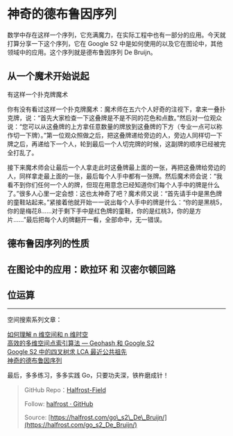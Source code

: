 # 神奇的德布鲁因序列


数学中存在这样一个序列，它充满魔力，在实际工程中也有一部分的应用。今天就打算分享一下这个序列，它在 Google S2 中是如何使用的以及它在图论中，其他领域中的应用。这个序列就是德布鲁因序列 De Bruijn。

## 从一个魔术开始说起

有这样一个扑克牌魔术

你有没有看过这样一个扑克牌魔术：魔术师在五六个人好奇的注视下，拿来一叠扑克牌，说：“首先大家检查一下这叠牌是不是不同的花色和点数。”然后对一位观众说：“您可以从这叠牌的上方拿任意数量的牌放到这叠牌的下方（专业一点可以称作切一下牌）。”第一位观众照做之后，把这叠牌递给旁边的人，旁边人同样切一下牌之后，再递给下一个人，轮到最后一个人切完牌的时候，这副牌的顺序已经被完全打乱了。

接下来魔术师会让最后一个人拿走此时这叠牌最上面的一张，再把这叠牌给旁边的人，同样拿走最上面的一张，最后每个人手中都有一张牌。然后魔术师会说：“我看不到你们任何一个人的牌，但现在用意念已经知道你们每个人手中的牌是什么了。”很多人心里一定会想：这也太神奇了吧？魔术师又说：“首先请手中是黑色牌的童鞋站起来。”紧接着他就开始一一说出每个人手中的牌是什么：“你的是黑桃5，你的是梅花8……对于剩下手中是红色牌的童鞋，你的是红桃3，你的是方片……”最后把每个人的牌翻开一看，全部命中，无一错误。




## 德布鲁因序列的性质


## 在图论中的应用：欧拉环 和 汉密尔顿回路



## 位运算




------------------------------------------------------

空间搜索系列文章：

[如何理解 n 维空间和 n 维时空](https://github.com/halfrost/Halfrost-Field/blob/master/contents/Go/n-dimensional_space_and_n-dimensional_space-time.md)  
[高效的多维空间点索引算法 — Geohash 和 Google S2](https://github.com/halfrost/Halfrost-Field/blob/master/contents/Go/go_spatial_search.md)  
[Google S2 中的四叉树求 LCA 最近公共祖先](https://github.com/halfrost/Halfrost-Field/blob/master/contents/Go/go_s2_lowest_common_ancestor.md)  
[神奇的德布鲁因序列](https://github.com/halfrost/Halfrost-Field/blob/master/contents/Go/go_s2_De_Bruijn.md)


最后，多多练习，多多实践 Go，只要功夫深，铁杵磨成针！


> GitHub Repo：[Halfrost-Field](https://github.com/halfrost/Halfrost-Field)
> 
> Follow: [halfrost · GitHub](https://github.com/halfrost)
>
> Source: [https://halfrost.com/go\_s2\_De\_Bruijn/](https://halfrost.com/go_s2_De_Bruijn/)